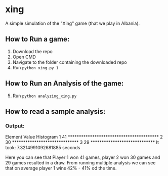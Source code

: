 # xing
A simple simulation of the "Xing" game (that we play in Albania).

## How to Run a game:
1. Download the repo
2. Open CMD
3. Navigate to the folder containing the downloaded repo
4. Run ```python xing.py 1```

## How to Run an Analysis of the game:
5. Run ```python analyzing_xing.py```

## How to read a sample analysis:
### Output:
Element Value   Histogram
1               41              *****************************************
2               30              ******************************
3               29              *****************************
It took:  7.3214991092681885  seconds


Here you can see that Player 1 won 41 games, player 2 won 30 games and 29 games resulted in a draw.
From running multiple analysis we can see that on average player 1 wins 42% - 41% od the time.
